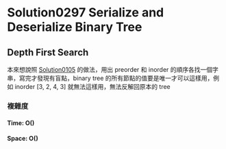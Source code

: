 # Solution0297 Serialize and Deserialize Binary Tree

## Depth First Search

本來想說照 [Solution0105](../Solution0101_0150/Solution0105.md) 的做法，用出 preorder 和 inorder 的順序各找一個字串，寫完才發現有盲點，binary tree 的所有節點的值要是唯一才可以這樣用，例如 inorder [3, 2, 4, 3] 就無法這樣用，無法反解回原本的 tree


### 複雜度

#### Time: O()

#### Space: O()